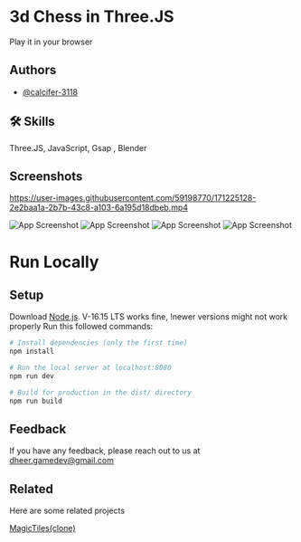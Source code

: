 
# 3d Chess in Three.JS

Play it in your browser








## Authors

- [@calcifer-3118](https://www.github.com/calcifer-3118)


## 🛠 Skills
Three.JS, JavaScript, Gsap , Blender

## Screenshots

https://user-images.githubusercontent.com/59198770/171225128-2e2baa1a-2b7b-43c8-a103-6a195d18dbeb.mp4

![App Screenshot](https://i.ibb.co/QK3FxRH/Screenshot-78.png)
![App Screenshot](https://i.ibb.co/zSdYz36/Screenshot-76.png)
![App Screenshot](https://i.ibb.co/GPT8n48/Screenshot-75.png)
![App Screenshot](https://i.ibb.co/8d550Mc/Screenshot-73.png)

# Run Locally

## Setup
Download [Node.js](https://nodejs.org/dist/v16.15.0/node-v16.15.0-linux-x64.tar.xz).
V-16.15 LTS works fine, !newer versions might not work properly
Run this followed commands:

``` bash
# Install dependencies (only the first time)
npm install

# Run the local server at localhost:8080
npm run dev

# Build for production in the dist/ directory
npm run build
```

## Feedback

If you have any feedback, please reach out to us at dheer.gamedev@gmail.com


## Related

Here are some related projects

[MagicTiles(clone)](https://github.com/calcifer-3118/MagicTilesClone)

